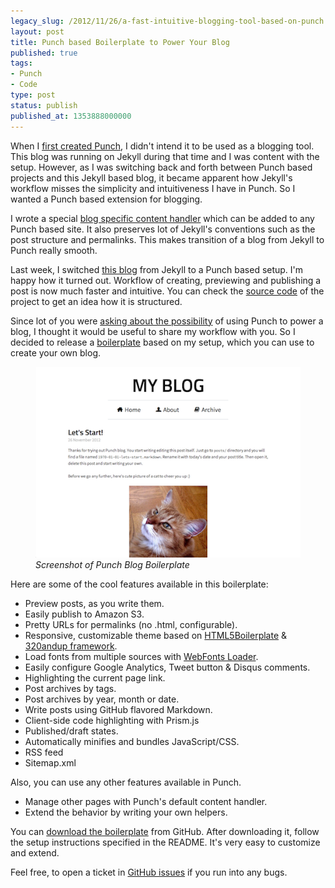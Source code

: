 ```yaml
---
legacy_slug: /2012/11/26/a-fast-intuitive-blogging-tool-based-on-punch
layout: post
title: Punch based Boilerplate to Power Your Blog
published: true
tags:
- Punch
- Code
type: post
status: publish
published_at: 1353888000000
---
```


When I [first created Punch](http://www.laktek.com/2012/04/19/punch-a-fun-and-easy-way-to-build-modern-websites), I didn't intend it to be used as a blogging tool. This blog was running on Jekyll during that time and I was content with the setup. However, as I was switching back and forth between Punch based projects and this Jekyll based blog, it became apparent how Jekyll's workflow misses the simplicity and intuitiveness I have in Punch. So I wanted a Punch based extension for blogging.

I wrote a special [blog specific content handler](https://github.com/laktek/punch-blog-content-handler) which can be added to any Punch based site. It also preserves lot of Jekyll's conventions such as the post structure and permalinks. This makes transition of a blog from Jekyll to Punch really smooth.

Last week, I switched [this blog](http://laktek.com) from Jekyll to a Punch based setup. I'm happy how it turned out. Workflow of creating, previewing and publishing a post is now much faster and intuitive. You can check the [source code](https://github.com/laktek/laktek.com) of the project to get an idea how it is structured.

Since lot of you were [asking about the possibility](https://github.com/laktek/punch/issues/23) of using Punch to power a blog, I thought it would be useful to share my workflow with you. So I decided to release a [boilerplate](https://github.com/laktek/punch-blog) based on my setup, which you can use to create your own blog.

<figure>
<img src="/images/punch-blog-screenshot.png" alt="Intro Sscreen" class="portrait"/><br/>
<em>Screenshot of Punch Blog Boilerplate</em>
</figure>


Here are some of the cool features available in this boilerplate:

* Preview posts, as you write them.
* Easily publish to Amazon S3.
* Pretty URLs for permalinks (no .html, configurable).
* Responsive, customizable theme based on [HTML5Boilerplate](html5boilerplate.com) & [320andup framework](https://github.com/malarkey/320andup/).
* Load fonts from multiple sources with [WebFonts Loader](https://github.com/typekit/webfontloader).
* Easily configure Google Analytics, Tweet button & Disqus comments.
* Highlighting the current page link.
* Post archives by tags.
* Post archives by year, month or date.
* Write posts using GitHub flavored Markdown.
* Client-side code highlighting with Prism.js
* Published/draft states.
* Automatically minifies and bundles JavaScript/CSS.
* RSS feed
* Sitemap.xml

Also, you can use any other features available in Punch.

* Manage other pages with Punch's default content handler.
* Extend the behavior by writing your own helpers.

You can [download the boilerplate](https://github.com/laktek/punch-blog) from GitHub. After downloading it, follow the setup instructions specified in the README. It's very easy to customize and extend.

Feel free, to open a ticket in [GitHub issues](https://github.com/laktek/punch-blog/issues) if you run into any bugs.
